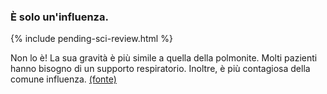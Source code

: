 ### È solo un'influenza.

{% include pending-sci-review.html %}

Non lo è! La sua gravità è più simile a quella della polmonite. Molti pazienti hanno bisogno di un supporto respiratorio. Inoltre, è più contagiosa della comune influenza. [(fonte)](https://www.ncbi.nlm.nih.gov/pubmed/32064853)
